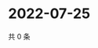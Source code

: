 # 2022-07-25

共 0 条

<!-- BEGIN WEIBO -->
<!-- 最后更新时间 Mon Jul 25 2022 07:15:18 GMT+0800 (China Standard Time) -->

<!-- END WEIBO -->
